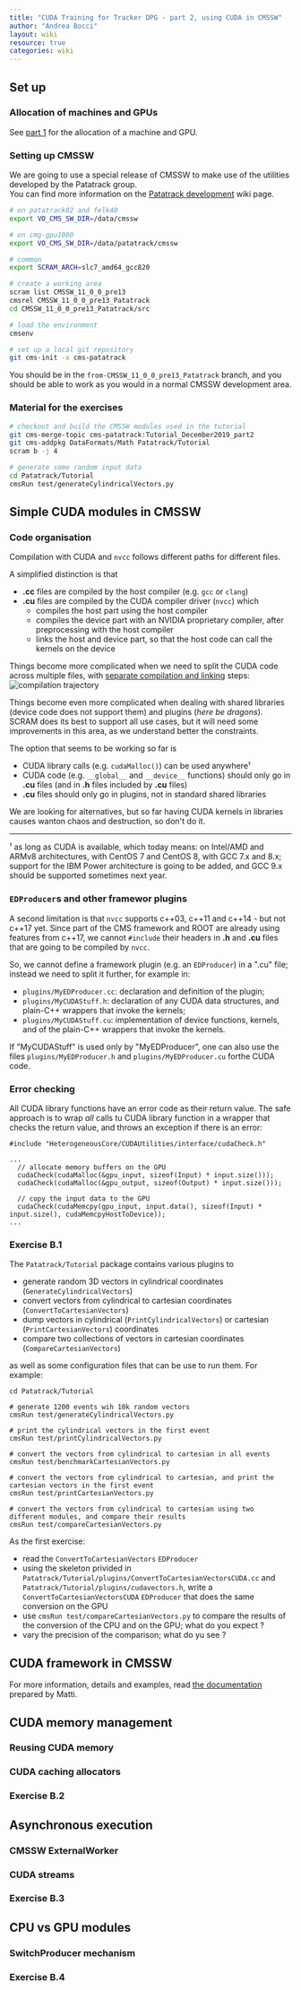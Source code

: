 ```yaml
---
title: "CUDA Training for Tracker DPG - part 2, using CUDA in CMSSW"
author: "Andrea Bocci"
layout: wiki
resource: true
categories: wiki
---
```


## Set up

### Allocation of machines and GPUs

See [part 1](cuda_training_dpg_12_2019.md) for the allocation of a machine and GPU.


### Setting up CMSSW

We are going to use a special release of CMSSW to make use of the utilities
developed by the Patatrack group.  
You can find more information on the [Patatrack development](PatatrackDevelopment.md)
wiki page.

```bash
# on patatrack02 and felk40
export VO_CMS_SW_DIR=/data/cmssw

# on cmg-gpu1080
export VO_CMS_SW_DIR=/data/patatrack/cmssw

# common
export SCRAM_ARCH=slc7_amd64_gcc820

# create a working area
scram list CMSSW_11_0_0_pre13
cmsrel CMSSW_11_0_0_pre13_Patatrack
cd CMSSW_11_0_0_pre13_Patatrack/src

# load the environment
cmsenv

# set up a local git repository
git cms-init -x cms-patatrack
```

You should be in the `from-CMSSW_11_0_0_pre13_Patatrack` branch, and you should
be able to work as you would in a normal CMSSW development area.


### Material for the exercises

```bash
# checkout and build the CMSSW modules used in the tutorial
git cms-merge-topic cms-patatrack:Tutorial_December2019_part2
git cms-addpkg DataFormats/Math Patatrack/Tutorial
scram b -j 4

# generate some random input data
cd Patatrack/Tutorial
cmsRun test/generateCylindricalVectors.py
```


## Simple CUDA modules in CMSSW

### Code organisation

Compilation with CUDA and `nvcc` follows different paths for different files.

A simplified distinction is that

  - **.cc** files are compiled by the host compiler (e.g. `gcc` or `clang`)
  - **.cu** files are compiled by the CUDA compiler driver (`nvcc`) which
      - compiles the host part using the host compiler
      - compiles the device part with an NVIDIA proprietary compiler, after preprocessing with the host compiler
      - links the host and device part, so that the host code can call the kernels on the device

Things become more complicated when we need to split the CUDA code across multiple files, with
[separate compilation and linking](https://devblogs.nvidia.com/separate-compilation-linking-cuda-device-code/) steps:
![compilation trajectory](https://docs.nvidia.com/cuda/cuda-compiler-driver-nvcc/graphics/cuda-compilation-from-cu-to-executable.png)

Things become even more complicated when dealing with shared libraries (device code does not support them) and plugins (_here be dragons_).
SCRAM does its best to support all use cases, but it will need some improvements in this area, as we understand better the constraints.

The option that seems to be working so far is

  - CUDA library calls (e.g. `cudaMalloc()`) can be used anywhere¹
  - CUDA code (e.g. `__global__` and `__device__` functions) should only go in **.cu** files (and in **.h** files included by **.cu** files)
  - **.cu** files should only go in plugins, not in standard shared libraries

We are looking for alternatives, but so far having CUDA kernels in libraries causes wanton chaos and destruction, so don't do it.

___
¹ as long as CUDA is available, which today means: on Intel/AMD and ARMv8 architectures, with CentOS 7 and CentOS 8, with GCC 7.x and 8.x; support for the IBM Power architecture is going to be added, and GCC 9.x should be supported sometimes next year.

### `EDProducer`s and other framewor plugins

A second limitation is that `nvcc` supports c++03, c++11 and c++14 - but not c++17 yet.
Since part of the CMS framework and ROOT are already using features from c++17, we cannot `#include` their headers in **.h** and **.cu** files that are going to be compiled by `nvcc`.

So, we cannot define a framework plugin (e.g. an `EDProducer`) in a ".cu" file; instead we need to split it further, for example in:

  - `plugins/MyEDProducer.cc`: declaration and definition of the plugin;
  - `plugins/MyCUDAStuff.h`: declaration of any CUDA data structures, and plain-C++ wrappers that invoke the kernels;
  - `plugins/MyCUDAStuff.cu`: implementation of device functions, kernels, and of the plain-C++ wrappers that invoke the kernels.

If "MyCUDAStuff" is used only by "MyEDProducer", one can also use the files `plugins/MyEDProducer.h` and `plugins/MyEDProducer.cu` forthe CUDA code.

### Error checking

All CUDA library functions have an error code as their return value.
The safe approach is to wrap *all* calls tu CUDA library function in a wrapper that checks the return value, and throws an exception if there is an error:
```
#include "HeterogeneousCore/CUDAUtilities/interface/cudaCheck.h"

...
  // allocate memory buffers on the GPU
  cudaCheck(cudaMalloc(&gpu_input, sizeof(Input) * input.size()));
  cudaCheck(cudaMalloc(&gpu_output, sizeof(Output) * input.size()));

  // copy the input data to the GPU
  cudaCheck(cudaMemcpy(gpu_input, input.data(), sizeof(Input) * input.size(), cudaMemcpyHostToDevice));
...
```

### Exercise B.1

The `Patatrack/Tutorial` package contains various plugins to

  - generate random 3D vectors in cylindrical coordinates (`GenerateCylindricalVectors`)
  - convert vectors from cylindrical to cartesian coordinates (`ConvertToCartesianVectors`)
  - dump vectors in cylindrical (`PrintCylindricalVectors`) or cartesian (`PrintCartesianVectors`) coordinates
  - compare two collections of vectors in cartesian coordinates (`CompareCartesianVectors`)
  
as well as some configuration files that can be use to run them. For example:
```
cd Patatrack/Tutorial

# generate 1200 events wih 10k random vectors
cmsRun test/generateCylindricalVectors.py

# print the cylindrical vectors in the first event
cmsRun test/printCylindricalVectors.py

# convert the vectors from cylindrical to cartesian in all events
cmsRun test/benchmarkCartesianVectors.py

# convert the vectors from cylindrical to cartesian, and print the cartesian vectors in the first event
cmsRun test/printCartesianVectors.py

# convert the vectors from cylindrical to cartesian using two different modules, and compare their results
cmsRun test/compareCartesianVectors.py
```

As the first exercise:

  - read the `ConvertToCartesianVectors` `EDProducer`
  - using the skeleton privided in `Patatrack/Tutorial/plugins/ConvertToCartesianVectorsCUDA.cc` and `Patatrack/Tutorial/plugins/cudavectors.h`, write a `ConvertToCartesianVectorsCUDA` `EDProducer` that does the same conversion on the GPU
  - use `cmsRun test/compareCartesianVectors.py` to compare the results of the conversion of the CPU and on the GPU; what do you expect ? 
  - vary the precision of the comparison; what do yu see ?


## CUDA framework in CMSSW

For more information, details and examples, read [the documentation](https://github.com/cms-patatrack/cmssw/blob/master/HeterogeneousCore/CUDACore/README.md) prepared by Matti.

## CUDA memory management

### Reusing CUDA memory

### CUDA caching allocators

### Exercise B.2


## Asynchronous execution


### CMSSW ExternalWorker

### CUDA streams

### Exercise B.3


## CPU vs GPU modules

### SwitchProducer mechanism

### Exercise B.4
